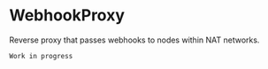 # WebhookProxy

Reverse proxy that passes webhooks to nodes within NAT networks.

```console
Work in progress
```
